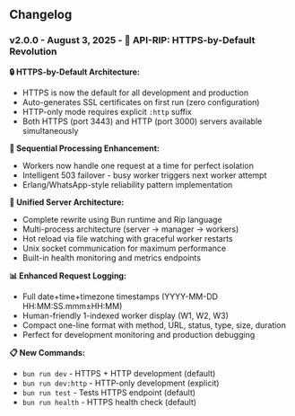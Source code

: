 ## Changelog

### v2.0.0 - August 3, 2025 - 🚀 **API-RIP: HTTPS-by-Default Revolution**

**🔒 HTTPS-by-Default Architecture:**
* HTTPS is now the default for all development and production
* Auto-generates SSL certificates on first run (zero configuration)
* HTTP-only mode requires explicit `:http` suffix
* Both HTTPS (port 3443) and HTTP (port 3000) servers available simultaneously

**🎯 Sequential Processing Enhancement:**
* Workers now handle one request at a time for perfect isolation
* Intelligent 503 failover - busy worker triggers next worker attempt
* Erlang/WhatsApp-style reliability pattern implementation

**🚀 Unified Server Architecture:**
* Complete rewrite using Bun runtime and Rip language
* Multi-process architecture (server → manager → workers)
* Hot reload via file watching with graceful worker restarts
* Unix socket communication for maximum performance
* Built-in health monitoring and metrics endpoints

**📊 Enhanced Request Logging:**
* Full date+time+timezone timestamps (YYYY-MM-DD HH:MM:SS.mmm±HH:MM)
* Human-friendly 1-indexed worker display (W1, W2, W3)
* Compact one-line format with method, URL, status, type, size, duration
* Perfect for development monitoring and production debugging

**📋 New Commands:**
* `bun run dev` - HTTPS + HTTP development (default)
* `bun run dev:http` - HTTP-only development (explicit)
* `bun run test` - Tests HTTPS endpoint (default)
* `bun run health` - HTTPS health check (default)
